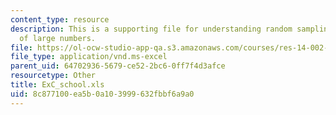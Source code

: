 ```yaml
---
content_type: resource
description: This is a supporting file for understanding random sampling and the law
  of large numbers.
file: https://ol-ocw-studio-app-qa.s3.amazonaws.com/courses/res-14-002-abdul-latif-jameel-poverty-action-lab-executive-training-evaluating-social-programs-2011-spring-2011/8c877100ea5b0a103999632fbbf6a9a0_ExC_school.xls
file_type: application/vnd.ms-excel
parent_uid: 64702936-5679-ce52-2bc6-0ff7f4d3afce
resourcetype: Other
title: ExC_school.xls
uid: 8c877100-ea5b-0a10-3999-632fbbf6a9a0
---
```

